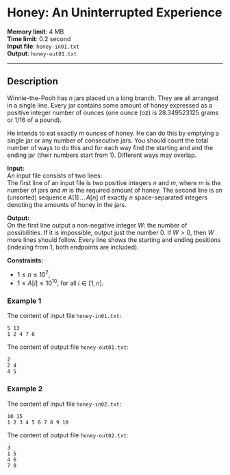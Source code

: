# Honey: An Uninterrupted Experience

**Memory limit**: 4 MB  
**Time limit**: 0.2 second  
**Input file**: `honey-in01.txt`  
**Output**: `honey-out01.txt`

---

## Description

Winnie-the-Pooh has $n$ jars placed on a long branch. They 
are all arranged in a single line. Every jar contains some amount of honey
expressed as a positive integer number of ounces (one ounce (oz) is $28.349523125$ grams 
or $1/16$ of a pound).

He intends to eat exactly $m$ ounces of honey. He can do this by emptying a single jar or any number of consecutive jars.
You should count the total number of ways to do this and for each way 
find the starting and and the ending jar
(their numbers start from $1$). Different ways may overlap.
<!--
[Source of Inspiration](https://practice.geeksforgeeks.org/problems/subarray-with-given-sum/0).
https://www.geeksforgeeks.org/must-do-coding-questions-for-companies-like-amazon-microsoft-adobe/
-->

**Input:**  
An input file consists of two lines:  
The first line of an input file is two positive integers $n$ and $m$, where $m$ is the number of jars and $m$ is the required amount of honey.
The second line is an (unsorted) sequence $A[1]\,\ldots\,A[n]$ of exactly $n$ space-separated integers denoting the amounts of honey in the jars.

**Output:**  
On the first line output a non-negative integer $W$: the number of possibilities. 
If it is impossible, output just the number $0$. If $W>0$, then $W$ more lines should follow. 
Every line shows the starting and ending positions (indexing from $1$, both endpoints are included).

**Constraints:**

* $1 \leq n \leq 10^7$,
* $1 \leq A[i] \leq 10^{10}$, for all $i \in [1,n]$. 

### Example 1

The content of input file `honey-in01.txt`:

```
5 13
1 2 4 7 6
```

The content of output file `honey-out01.txt`:

```
2
2 4
4 5
```

### Example 2

The content of input file `honey-in02.txt`:

```
10 15
1 2 3 4 5 6 7 8 9 10
```

The content of output file `honey-out02.txt`:

```
3
1 5
4 6
7 8
```
